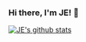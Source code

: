 ### Hi there, I'm JE! 👋


[![JE's github stats](https://github-readme-stats.vercel.app/api?username=aysonje&hide=contribs,stars)](https://github.com/anuraghazra/github-readme-st)


<!--
**aysonje/aysonje** is a ✨ _special_ ✨ repository because its `README.md` (this file) appears on your GitHub profile.

Here are some ideas to get you started:

- 🔭 I’m currently working on ...
- 🌱 I’m currently learning ...
- 👯 I’m looking to collaborate on ...
- 🤔 I’m looking for help with ...
- 💬 Ask me about ...
- 📫 How to reach me: ...
- 😄 Pronouns: ...
- ⚡ Fun fact: ...
-->
